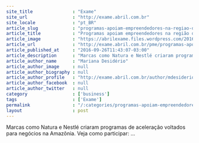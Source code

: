 ```yaml
---
site_title               : "Exame"
site_url                 : "http://exame.abril.com.br"
site_locale              : "pt_BR"
article_slug             : "programas-apoiam-empreendedores-na-regiao-da-amazonia"
article_title            : "Programas apoiam empreendedores na região da Amazônia"
article_image            : "https://abrilexame.files.wordpress.com/2016/09/size_960_16_9_amazonas61.jpg?quality=70&strip=all&w=960"
article_url              : "http://exame.abril.com.br/pme/programas-apoiam-empreendedores-na-regiao-da-amazonia/"
article_published_at     : "2016-09-26T11:43:07-03:00"
article_description      : "Marcas como Natura e Nestlé criaram programas de aceleração voltados para negócios na Amazônia. Veja como participar: ..."
article_author_name      : "Mariana Desidério"
article_author_image     : null
article_author_biography : null
article_author_profile   : "http://exame.abril.com.br/author/mdesiderioexame/"
article_author_facebook  : null
article_author_twitter   : null
category                 : ['business']
tags                     : ['Exame']
permalink                : "/:categories/programas-apoiam-empreendedores-na-regiao-da-amazonia/"
layout                   : post
---
```


Marcas como Natura e Nestlé criaram programas de aceleração voltados para negócios na Amazônia. Veja como participar: ...
